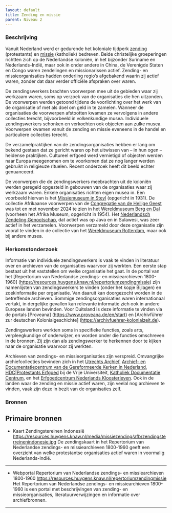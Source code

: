 ```yaml
---
layout: default
title: Zending en missie
parent: Niveau 2
---
```

### Beschrijving
    
Vanuit Nederland werd er gedurende het koloniale tijdperk [zending](https://data.indischherinneringscentrum.nl/ied/104099) (protestants) en [missie](https://hdl.handle.net/20.500.11840/termmaster25128) (katholiek) bedreven. Beide christelijke groeperingen richtten zich op de Nederlandse koloniën, in het bijzonder Suriname en Nederlands-Indië, maar ook in onder andere in China, de Verenigde Staten en Congo waren zendelingen en missionarissen actief. Zending- en missieorganisaties hadden onderling regio’s afgebakend waarin zij actief waren, zonder dat daar verder officiële afspraken over waren. 
    
De zendingswerkers brachten voorwerpen mee uit de gebieden waar zij werkzaam waren, soms op verzoek van de organisaties die hen uitzonden. De voorwerpen werden getoond tijdens de voorlichting over het werk van de organisatie of met als doel om geld in te zamelen. Wanneer de organisaties de voorwerpen afstootten kwamen ze vervolgens in andere collecties terecht, bijvoorbeeld in volkenkundige musea. Individuele zendingswerkers schonken en verkochten ook objecten aan zulke musea. Voorwerpen kwamen vanuit de zending en missie eveneens in de handel en particuliere collecties terecht.
    
De verzamelpraktijken van de zendingsorganisaties hebben er lang om bekend gestaan dat ze gericht waren op het uitwissen van – in hun ogen – heidense praktijken. Cultureel erfgoed werd vernietigd of objecten werden naar Europa meegenomen om te voorkomen dat ze nog langer werden gebruikt in religieuze rituelen. Recent onderzoek heeft dit beeld echter genuanceerd.
    
De voorwerpen die de zendingswerkers meebrachten uit de koloniën werden geregeld opgesteld in gebouwen van de organisaties waar zij werkzaam waren. Enkele organisaties richten eigen musea in. Een voorbeeld hiervan is het [Missiemuseum in Steyl](https://www.wikidata.org/entity/Q2534749) (opgericht in 1931). De collectie Afrikaanse voorwerpen van de [Congregatie van de Heilige Geest](https://www.wikidata.org/entity/Q687562) was tot en met november 2024 te zien in het [Wereldmuseum Berg en Dal](https://www.wikidata.org/entity/Q2470853) (voorheen het Afrika Museum, opgericht in 1954). Het [Nederlandsch Zendeling Genootschap](https://www.wikidata.org/entity/Q1946670), dat actief was op Java en in Sulawesi, was zeer actief in het verzamelen. Voorwerpen verzameld door deze organisatie zijn vooral te vinden in de collectie van het [Wereldmuseum Rotterdam](https://www.wikidata.org/entity/Q2042754), maar ook bij andere musea.
    
### Herkomstonderzoek
    
Informatie van individuele zendingswerkers is vaak te vinden in literatuur over en archieven van de organisaties waarvoor zij werkten. Een eerste stap bestaat uit het vaststellen om welke organisatie het gaat. In de portal van het [Repertorium van Nederlandse zendings- en missiearchieven 1800-1960] (https://resources.huygens.knaw.nl/repertoriumzendingmissie) zijn namenlijsten van zendingswerkers te vinden (onder het kopje Bijlagen) en zoekinformatie per organisatie. Van daaruit kan doorgezocht worden in de betreffende archieven. Sommige zendingsorganisaties waren internationaal vertakt, in dergelijke gevallen kan relevante informatie zich ook in andere Europese landen bevinden. Voor Duitsland is deze informatie te vinden via de portals [Proveana] (https://www.proveana.de/en/start) en [Archivführer zur deutschen Kolonialgeschichte] (https://archivfuehrer-kolonialzeit.de).
    
Zendingswerkers werkten soms in specifieke functies, zoals arts, verpleegkundige of onderwijzer, en worden onder die functies omschreven in de bronnen. Zij zijn dan als zendingswerker te herkennen door te kijken naar de organisatie waarvoor zij werkten.
    
Archieven van zendings- en missieorganisaties zijn verspreid. Omvangrijke archiefcollecties bevinden zich in het [Utrechts Archief](https://hetutrechtsarchief.nl/), [Archief- en Documentatiecentrum van de Gereformeerde Kerken in Nederland](https://adckampen.nl/), [HDC|Protestants Erfgoed](https://vu.nl/nl/over-de-vu/diensten/universiteitsbibliotheek/meer-over/collectie-hdc-protestants-erfgoed) bij de Vrije Universiteit, [Katholiek Documentatie Centrum](https://www.ru.nl/kdc/), en het [Erfgoedcentrum Nederlands Kloosterleven](https://erfgoedkloosterleven.nl/). Ook in de landen waar de zending en missie actief waren, zijn veelal nog archieven te vinden, vaak zijn deze in bezit van de organisaties zelf.

### Bronnen
**Primaire bronnen**
---
- Kaart
  Zendingstereinen Indonesië
  https://resources.huygens.knaw.nl/media/missiezending/afb/zendingsterreinenindonesie.jpg
  De zendingskaart in het Repertorium van Nederlandse zendings- en missiearchieven 1800-1960 geeft een overzicht van welke protestantse organisaties actief waren in voormalig Nederlands-Indië.
---
- Webportal
  Repertorium van Nederlandse zendings- en missiearchieven 1800-1960
  https://resources.huygens.knaw.nl/repertoriumzendingmissie
  Het Repertorium van Nederlandse zendings- en missiearchieven 1800-1960 is een portal met beschrijvingen van zending- en missieorganisaties, literatuurverwijzingen en informatie over archiefbronnen.
---
